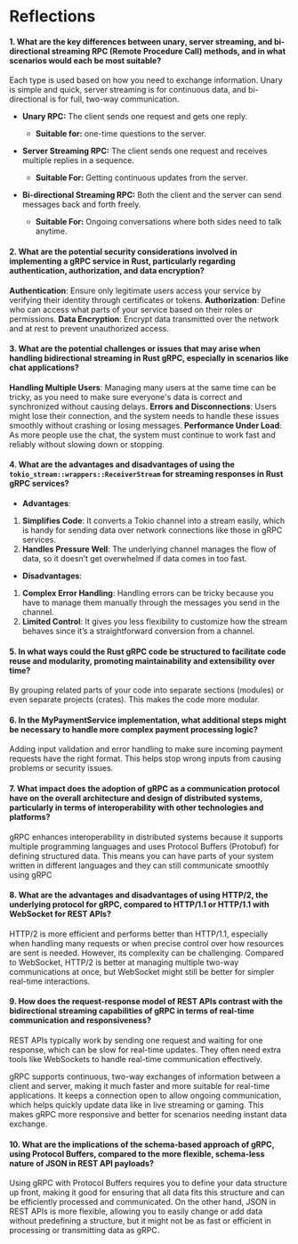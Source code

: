 # Reflections

#### 1. **What are the key differences between unary, server streaming, and bi-directional streaming RPC (Remote Procedure Call) methods, and in what scenarios would each be most suitable?**

Each type is used based on how you need to exchange information. Unary is simple and quick, server streaming is for continuous data, and bi-directional is for full, two-way communication.

* **Unary RPC:**
The client sends one request and gets one reply.
	-   **Suitable for:** one-time questions to the server.

* **Server Streaming RPC:**
The client sends one request and receives multiple replies in a sequence.
	-   **Suitable For:** Getting continuous updates from the server.

* **Bi-directional Streaming RPC:**
Both the client and the server can send messages back and forth freely.
	-   **Suitable For:** Ongoing conversations where both sides need to talk anytime.

#### 2. What are the potential security considerations involved in implementing a gRPC service in Rust, particularly regarding authentication, authorization, and data encryption?

**Authentication**: Ensure only legitimate users access your service by verifying their identity through certificates or tokens.
**Authorization**: Define who can access what parts of your service based on their roles or permissions.
**Data Encryption**: Encrypt data transmitted over the network and at rest to prevent unauthorized access.

#### 3.  What are the potential challenges or issues that may arise when handling bidirectional streaming in Rust gRPC, especially in scenarios like chat applications?
**Handling Multiple Users**: Managing many users at the same time can be tricky, as you need to make sure everyone's data is correct and synchronized without causing delays.
**Errors and Disconnections**: Users might lose their connection, and the system needs to handle these issues smoothly without crashing or losing messages.
**Performance Under Load**: As more people use the chat, the system must continue to work fast and reliably without slowing down or stopping.

#### 4. **What are the advantages and disadvantages of using the `tokio_stream::wrappers::ReceiverStream`  for streaming responses in Rust gRPC services?**
* **Advantages**:
1.  **Simplifies Code**: It converts a Tokio channel into a stream easily, which is handy for sending data over network connections like those in gRPC services.
2.  **Handles Pressure Well**: The underlying channel manages the flow of data, so it doesn’t get overwhelmed if data comes in too fast.

*  **Disadvantages**:

1.  **Complex Error Handling**: Handling errors can be tricky because you have to manage them manually through the messages you send in the channel.
2.  **Limited Control**: It gives you less flexibility to customize how the stream behaves since it’s a straightforward conversion from a channel.

#### 5. **In what ways could the Rust gRPC code be structured to facilitate code reuse and modularity, promoting maintainability and extensibility over time?**
By grouping related parts of your code into separate sections (modules) or even separate projects (crates). This makes the code more modular.

#### 6. **In the MyPaymentService implementation, what additional steps might be necessary to handle more complex payment processing logic?**
Adding input validation and error handling to make sure incoming payment requests have the right format. This helps stop wrong inputs from causing problems or security issues.

#### 7. **What impact does the adoption of gRPC as a communication protocol have on the overall architecture and design of distributed systems, particularly in terms of interoperability with other technologies and platforms?**
gRPC enhances interoperability in distributed systems because it supports multiple programming languages and uses Protocol Buffers (Protobuf) for defining structured data. This means you can have parts of your system written in different languages and they can still communicate smoothly using gRPC

#### 8. **What are the advantages and disadvantages of using HTTP/2, the underlying protocol for gRPC, compared to HTTP/1.1 or HTTP/1.1 with WebSocket for REST APIs?**
HTTP/2 is more efficient and performs better than HTTP/1.1, especially when handling many requests or when precise control over how resources are sent is needed. However, its complexity can be challenging. Compared to WebSocket, HTTP/2 is better at managing multiple two-way communications at once, but WebSocket might still be better for simpler real-time interactions.

#### 9. **How does the request-response model of REST APIs contrast with the bidirectional streaming capabilities of gRPC in terms of real-time communication and responsiveness?**
REST APIs typically work by sending one request and waiting for one response, which can be slow for real-time updates. They often need extra tools like WebSockets to handle real-time communication effectively.

gRPC supports continuous, two-way exchanges of information between a client and server, making it much faster and more suitable for real-time applications. It keeps a connection open to allow ongoing communication, which helps quickly update data like in live streaming or gaming. This makes gRPC more responsive and better for scenarios needing instant data exchange.

#### 10. **What are the implications of the schema-based approach of gRPC, using Protocol Buffers, compared to the more flexible, schema-less nature of JSON in REST API payloads?**
Using gRPC with Protocol Buffers requires you to define your data structure up front, making it good for ensuring that all data fits this structure and can be efficiently processed and communicated. On the other hand, JSON in REST APIs is more flexible, allowing you to easily change or add data without predefining a structure, but it might not be as fast or efficient in processing or transmitting data as gRPC.
